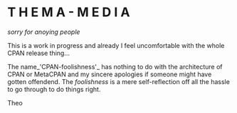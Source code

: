 T H E M A - M E D I A
=====================

*sorry for anoying people*

This is a work in progress and already I feel uncomfortable with the whole
CPAN release thing...

The name_'CPAN-foolishness'_ has nothing to do with
the architecture of CPAN or MetaCPAN and my sincere apologies if someone
might have gotten offendend. The _foolishness_ is a mere self-reflection
off all the hassle to go through to do things right.


Theo
